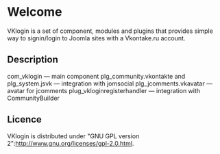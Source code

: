 # Welcome

VKlogin is a set of component, modules and plugins that provides simple way to signin/login to Joomla sites with a Vkontake.ru account.

## Description

com_vklogin — main component
plg_community.vkontakte and plg_system.jsvk — integration with jomsocial
plg_jcomments.vkavatar — avatar for jcomments
plug_vkloginregisterhandler — integration with CommunityBuilder

## Licence

VKlogin is distributed under "GNU GPL version 2":http://www.gnu.org/licenses/gpl-2.0.html.
